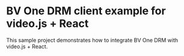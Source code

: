 # BV One DRM client example for video.js + React

This sample project demonstrates how to integrate BV One DRM with video.js + React.

